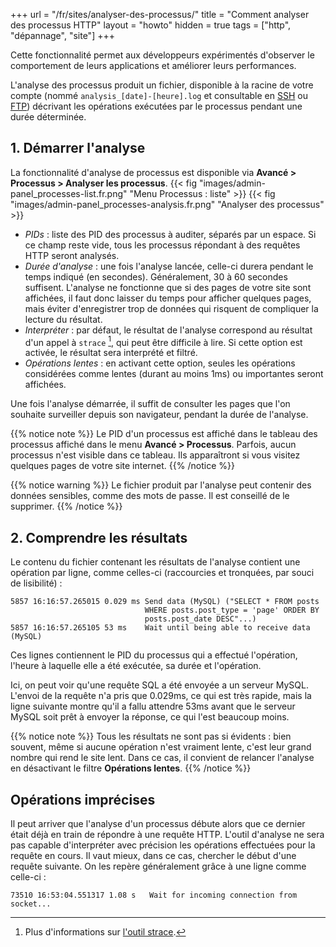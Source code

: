 +++
url = "/fr/sites/analyser-des-processus/"
title = "Comment analyser des processus HTTP"
layout = "howto"
hidden = true
tags = ["http", "dépannage", "site"]
+++

Cette fonctionnalité permet aux développeurs expérimentés d'observer le comportement de leurs applications et améliorer leurs performances.

L'analyse des processus produit un fichier, disponible à la racine de votre compte (nommé `analysis_[date]-[heure].log` et consultable en [SSH](remote-access/ssh) ou [FTP](remote-access/ftp)) décrivant les opérations exécutées par le processus pendant une durée déterminée.

## 1. Démarrer l'analyse

La fonctionnalité d'analyse de processus est disponible via **Avancé > Processus > Analyser les processus**.
{{< fig "images/admin-panel_processes-list.fr.png" "Menu Processus : liste" >}}
{{< fig "images/admin-panel_processes-analysis.fr.png" "Analyser des processus" >}}

- _PIDs_ : liste des PID des processus à auditer, séparés par un espace.  Si ce champ reste vide, tous les processus répondant à des requêtes HTTP seront analysés.
- _Durée d'analyse_ : une fois l'analyse lancée, celle-ci durera pendant le temps indiqué (en secondes). Généralement, 30 à 60 secondes suffisent. L'analyse ne fonctionne que si des pages de votre site sont affichées, il faut donc laisser du temps pour afficher quelques pages, mais éviter d'enregistrer trop de données qui risquent de compliquer la lecture du résultat.
- _Interpréter_ : par défaut, le résultat de l'analyse correspond au résultat d'un appel à `strace` [^1], qui peut être difficile à lire. Si cette option est activée, le résultat sera interprété et filtré.
- _Opérations lentes_ : en activant cette option, seules les opérations considérées comme lentes (durant au moins 1ms) ou importantes seront affichées.

Une fois l'analyse démarrée, il suffit de consulter les pages que l'on souhaite surveiller depuis son navigateur, pendant la durée de l'analyse.

{{% notice note %}}
Le PID d'un processus est affiché dans le tableau des processus affiché dans le menu **Avancé > Processus**.  Parfois, aucun processus n'est visible dans ce tableau. Ils apparaîtront si vous visitez quelques pages de votre site internet.
{{% /notice %}}

{{% notice warning %}}
Le fichier produit par l'analyse peut contenir des données sensibles, comme des mots de passe. Il est conseillé de le supprimer.
{{% /notice %}}

## 2. Comprendre les résultats

Le contenu du fichier contenant les résultats de l'analyse contient une opération par ligne, comme celles-ci (raccourcies et tronquées, par souci de lisibilité) :

```
5857 16:16:57.265015 0.029 ms Send data (MySQL) ("SELECT * FROM posts
                              WHERE posts.post_type = 'page' ORDER BY
                              posts.post_date DESC"...)
5857 16:16:57.265105 53 ms    Wait until being able to receive data (MySQL)
```

Ces lignes contiennent le PID du processus qui a effectué l'opération, l'heure à laquelle elle a été exécutée, sa durée et l'opération.

Ici, on peut voir qu'une requête SQL a été envoyée a un serveur MySQL. L'envoi de la requête n'a pris que 0.029ms, ce qui est très rapide, mais la ligne suivante montre qu'il a fallu attendre 53ms avant que le serveur MySQL soit prêt à envoyer la réponse, ce qui l'est beaucoup moins.

{{% notice note %}}
Tous les résultats ne sont pas si évidents : bien souvent, même si aucune opération n'est vraiment lente, c'est leur grand nombre qui rend le site lent. Dans ce cas, il convient de relancer l'analyse en désactivant le filtre **Opérations lentes**.
{{% /notice %}}

## Opérations imprécises

Il peut arriver que l'analyse d'un processus débute alors que ce dernier était déjà en train de répondre à une requête HTTP. L'outil d'analyse ne sera pas capable d'interpréter avec précision les opérations effectuées pour la requête en cours. Il vaut mieux, dans ce cas, chercher le début d'une requête suivante. On les repère généralement grâce à une ligne comme celle-ci :

```
73510 16:53:04.551317 1.08 s   Wait for incoming connection from socket...
```
    


[^1]: Plus d'informations sur [l'outil strace](https://fr.wikipedia.org/wiki/Strace).
